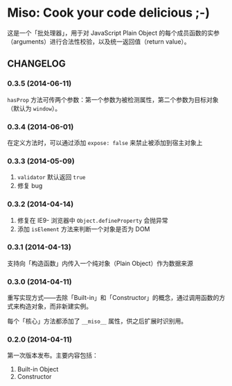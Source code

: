 # Miso: Cook your code delicious ;-)

这是一个「批处理器」，用于对 JavaScript Plain Object 的每个成员函数的实参（arguments）进行合法性校验，以及统一返回值（return value）。

## CHANGELOG

### 0.3.5 (2014-06-11)

`hasProp` 方法可传两个参数：第一个参数为被检测属性，第二个参数为目标对象（默认为 `window`）。

### 0.3.4 (2014-06-01)

在定义方法时，可以通过添加 `expose: false` 来禁止被添加到宿主对象上

### 0.3.3 (2014-05-09)

1.  `validator` 默认返回 `true`
2.  修复 bug

### 0.3.2 (2014-04-14)

1.  修复在 IE9- 浏览器中 `Object.defineProperty` 会抛异常
2.  添加 `isElement` 方法来判断一个对象是否为 DOM

### 0.3.1 (2014-04-13)

支持向「构造函数」内传入一个纯对象（Plain Object）作为数据来源

### 0.3.0 (2014-04-11)

重写实现方式——去除「Built-in」和「Constructor」的概念，通过调用函数的方式来构造对象，而非新建实例。

每个「核心」方法都添加了 `__miso__` 属性，供之后扩展时识别用。

### 0.2.0 (2014-04-11)

第一次版本发布。主要内容包括：

1.  Built-in Object
2.  Constructor
